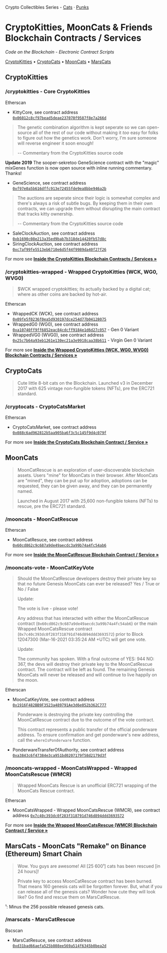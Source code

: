 Crypto Collectibles Series -
[Cats](https://github.com/cryptocopycats/contracts) ·
[Punks](https://github.com/cryptopunksnotdead/contracts)


# CryptoKitties, MoonCats & Friends Blockchain Contracts / Services

_Code on the Blockchain - Electronic Contract Scripts_


[CryptoKitties](#cryptokitties)  •
[CryptoCats](#cryptocats)  •
[MoonCats](#mooncats)  •
[MarsCats](#marscats----mooncats-remake-on-binance-ethereum-smart-chain)




## CryptoKitties

### /cryptokitties - Core CryptoKitties

Etherscan

- KittyCore, see contract address [`0x06012c8cf97bead5deae237070f9587f8e7a266d`](https://etherscan.io/address/0x06012c8cf97bead5deae237070f9587f8e7a266d#code)

> The genetic combination algorithm is kept seperate so we can open-source all of
> the rest of our code without making it _too_ easy for folks to figure out how the genetics work.
> Don't worry, I'm sure someone will reverse engineer it soon enough!
>
> -- Commentary from the CryptoKitties source code

**Update 2019**  The sooper-sekretoo GeneScience contract
with the "magic" mixGenes function is now open source
with inline running commentary. Thanks!

- GeneScience, see contract address [`0xf97e0a5b616dffc913e72455fde9ea8bbe946a2b`](https://etherscan.io/address/0xf97e0a5b616dffc913e72455fde9ea8bbe946a2b#code)



> The auctions are
> seperate since their logic is somewhat complex and there's always a risk of subtle bugs. By keeping
> them in their own contracts, we can upgrade them without disrupting the main contract that tracks
> kitty ownership.
>
> -- Commentary from the CryptoKitties source code


- SaleClockAuction, see contract address [`0xb1690c08e213a35ed9bab7b318de14420fb57d8c`](https://etherscan.io/address/0xb1690c08e213a35ed9bab7b318de14420fb57d8c#code)
- SiringClockAuction, see contract address [`0xc7af99fe5513eb6710e6d5f44f9989da40f27f26`](https://etherscan.io/address/0xc7af99fe5513eb6710e6d5f44f9989da40f27f26#code)




For more see [**Inside the CryptoKitties Blockchain Contracts / Services »**](cryptokitties)



### /cryptokitties-wrapped - Wrapped CryptoKitties (WCK, WG0, WVG0)


> $WCK wrapped cryptokitties; its actually backed by a digital cat;
> where as other coins are backed by hot-air.


Etherscan

- WrappedCK (WCK), see contract address [`0x09fe5f0236f0ea5d930197dce254d77b04128075`](https://etherscan.io/address/0x09fe5f0236f0ea5d930197dce254d77b04128075#code)
- WrappedG0 (WG0), see contract address [`0xa10740ff9ff6852eac84cdcff9184e1d6d27c057`](https://etherscan.io/address/0xa10740ff9ff6852eac84cdcff9184e1d6d27c057#code) - Gen 0 Variant
- WrappedVG0 (WVG0), see contract address [`0x25c7b64a93eb1261e130ec21a3e9918caa38b611`](https://etherscan.io/address/0x25c7b64a93eb1261e130ec21a3e9918caa38b611#code) - Virgin Gen 0 Variant


For more see [**Inside the Wrapped CryptoKitties (WCK, WG0, WVG0) Blockchain Contracts / Services »**](cryptokitties-wrapped)



## CryptoCats

> Cute little 8-bit cats on the Blockchain.
> Launched v3 in December 2017 with 625 vintage non-fungible tokens (NFTs),
> pre the ERC721 standard.


### /cryptocats - CryptoCatsMarket

Etherscan

- CryptoCatsMarket, see contract address [`0x088c6ad962812b5aa905ba6f3c5c145f9d4c079f`](https://etherscan.io/address/0x088c6ad962812b5aa905ba6f3c5c145f9d4c079f#code)


For more see [**Inside the CryptoCats Blockchain Contract / Service »**](cryptocats)




## MoonCats

> MoonCatRescue is an exploration of user-discoverable blockchain assets.
> Users "mine" for MoonCats in their browser.
> After MoonCats are "mined", they can be put up for adoption,
> adoptions can be requested, they can be given away,
> and they can be permanently named.
>
> Launched in August 2017 with 25,600 non-fungible tokens (NFTs) to rescue,
> pre the ERC721 standard.



### /mooncats - MoonCatRescue

Etherscan

- MoonCatResuce, see contract address [`0x60cd862c9c687a9de49aecdc3a99b74a4fc54ab6`](https://etherscan.io/address/0x60cd862c9c687a9de49aecdc3a99b74a4fc54ab6#code)


For more see [**Inside the MoonCatRescue Blockchain Contract / Service »**](mooncats)



### /mooncats-vote - MoonCatKeyVote

> Should the MoonCatRescue developers
> destroy their private key so that no future Genesis MoonCats can ever be
> released?  Yes / True or No / False
>
> Update:
>
> The vote is live - please vote! 
>
> Any address that has interacted with either 
> the MoonCatRescue contract (`0x60cd862c9c687a9de49aecdc3a99b74a4fc54ab6`) or 
> the main Wrapped MoonCatsRescue contract (`0x7c40c393dc0f283f318791d746d894ddd3693572`) 
> prior to Block 12047300 (Mar-16-2021 03:35:24 AM +UTC) will get one vote.
>
> Update:
>
> The community has spoken.
> With a final outcome of YES: 944 NO: 367,
> the devs will destroy their private key to the MoonCatRescue contract.
> The contract will be left as found. The remaining Genesis MoonCats
> will never be released and will continue to live happily on the moon.


Etherscan

- MoonCatKeyVote, see contract address [`0x1916F482BB9F3523a489791Ae3d6e052b362C777`](https://etherscan.io/address/0x1916F482BB9F3523a489791Ae3d6e052b362C777#code)


> Ponderware is destroying the private key controlling the
> MoonCatRescue contract
> due to the outcome of the vote contract.
>
> This contract represents a public transfer of the
> official ponderware address. To ensure confirmation and get ponderware's new address,
> call the `whereIsPonderware` function.

- PonderwareTransferOfAuthority, see contract address [`0xa3843c6f47384e3ca951bd0207179f58d2179d3f`](https://etherscan.io/address/0xa3843c6f47384e3ca951bd0207179f58d2179d3f#code)




### /mooncats-wrapped - MoonCatsWrapped - Wrapped MoonCatsRescue (WMCR)

> Wrapped MoonCats Rescue is an unofficial ERC721 wrapping of the MoonCats Rescue contract.

Etherscan

- MoonCatsWrapped - Wrapped MoonCatsRescue (WMCR), see contract address [`0x7c40c393dc0f283f318791d746d894ddd3693572`](https://etherscan.io/address/0x7c40c393dc0f283f318791d746d894ddd3693572#code)


For more see [**Inside the Wrapped MoonCatsRescue (WMCR) Blockchain Contract / Service »**](mooncats-wrapped)




## MarsCats  - MoonCats "Remake" on Binance (Ethereum) Smart Chain

> Wow. You guys are awesome!
> All [25 600¹] cats has been rescued [in 24 hours]!
>
> Private key to access MoonCatRescue contract has been burned.
> That means 160 genesis cats will be forgotten forever.
> But, what if you can release all of the genesis cats?
> Wonder how cute they will look like?
> Go find and rescue them on MarsCatRescue.

¹: Minus the 256 possible released genesis cats.


### /marscats - MarsCatRescue

Bscscan

- MarsCatResuce, see contract address [`0xd31bad66aefa525b808ee569a514f6345b0bea2d`](https://bscscan.com/address/0xd31bad66aefa525b808ee569a514f6345b0bea2d#code)



